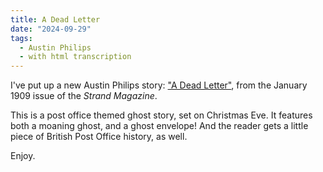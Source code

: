 ```yaml
---
title: A Dead Letter
date: "2024-09-29"
tags: 
  - Austin Philips
  - with html transcription
---
```


I've put up a new Austin Philips story: ["A Dead Letter"](/austin-philips/a-dead-letter/), from the January 1909 issue of the *Strand Magazine*.

This is a post office themed ghost story, set on Christmas Eve. It features both a moaning ghost, and a ghost envelope! And the
reader gets a little piece of British Post Office history, as well.

Enjoy.